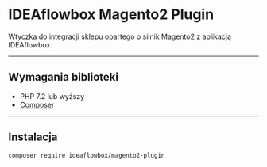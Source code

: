 # IDEAflowbox Magento2 Plugin
Wtyczka do integracji sklepu opartego o silnik Magento2 z aplikacją IDEAflowbox.

---

## Wymagania biblioteki
- PHP 7.2 lub wyższy
- [Composer](https://getcomposer.org/)

---

## Instalacja

    composer require ideaflowbox/magento2-plugin

